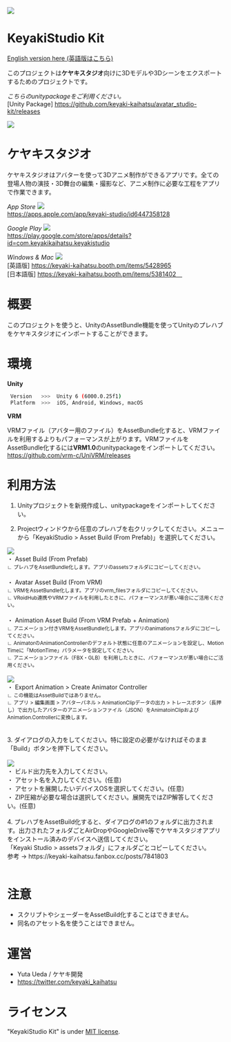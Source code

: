 <img src="https://avatar-studio.s3.ap-northeast-1.amazonaws.com/avatar_studio-kit/readme/title.png">
<br>

# KeyakiStudio Kit

[English version here (英語版はこちら)](locals/README_en.md)

このプロジェクトは**ケヤキスタジオ**向けに3Dモデルや3Dシーンをエクスポートするためのプロジェクトです。

*こちらのunitypackageをご利用ください。*
<br>
[Unity Package]
https://github.com/keyaki-kaihatsu/avatar_studio-kit/releases

<img src="https://skillicons.dev/icons?i=unity">

# ケヤキスタジオ

ケヤキスタジオはアバターを使って3Dアニメ制作ができるアプリです。全ての登場人物の演技・3D舞台の編集・撮影など、アニメ制作に必要な工程をアプリで作業できます。
<br>

*App Store*
<img src="https://skillicons.dev/icons?i=apple">
<br>
https://apps.apple.com/app/keyaki-studio/id6447358128

*Google Play*
<img src="https://skillicons.dev/icons?i=androidstudio">
<br>
https://play.google.com/store/apps/details?id=com.keyakikaihatsu.keyakistudio

*Windows & Mac*
<img src="https://skillicons.dev/icons?i=windows,apple">
<br>
[英語版]
https://keyaki-kaihatsu.booth.pm/items/5428965
<br>
[日本語版]
https://keyaki-kaihatsu.booth.pm/items/5381402　

# 概要

このプロジェクトを使うと、UnityのAssetBundle機能を使ってUnityのプレハブをケヤキスタジオにインポートすることができます。

# 環境

**Unity**
```bash
 Version   >>>  Unity 6 (6000.0.25f1)
 Platform  >>>  iOS, Android, Windows, macOS
```

**VRM**

VRMファイル（アバター用のファイル）をAssetBundle化すると、VRMファイルを利用するよりもパフォーマンスが上がります。VRMファイルをAssetBundle化するには**VRM1.0**のunitypackageをインポートしてください。
<br>
https://github.com/vrm-c/UniVRM/releases

# 利用方法

1. Unityプロジェクトを新規作成し、unitypackageをインポートしてください。

2. Projectウィンドウから任意のプレハブを右クリックしてください。メニューから「KeyakiStudio > Asset Build (From Prefab)」を選択してください。

<img src="https://avatar-studio.s3.ap-northeast-1.amazonaws.com/avatar_studio-kit/readme/feature-05.png">
<br>
・ Asset Build (From Prefab)
<br>
<small>
    ∟ プレハブをAssetBundle化します。アプリのassetsフォルダにコピーしてください。
</small>
<br>
<br>
・ Avatar Asset Build (From VRM)
<br>
<small>
    ∟ VRMをAssetBundle化します。アプリのvrm_filesフォルダにコピーしてください。
    <br>
    ∟ VRoidHub連携やVRMファイルを利用したときに、パフォーマンスが悪い場合にご活用ください。
</small>
<br>
<br>
・ Animation Asset Build (From VRM Prefab + Animation)
<br>
<small>
    ∟ アニメーション付きVRMをAssetBundle化します。アプリのanimationsフォルダにコピーしてください。
    <br>
    ∟ AnimatorのAnimationControllerのデフォルト状態に任意のアニメーションを設定し、Motion Timeに「MotionTime」パラメータを設定してください。
    <br>
    ∟ アニメーションファイル（FBX・GLB）を利用したときに、パフォーマンスが悪い場合にご活用ください。
</small>
<br>
<br>
<img src="https://avatar-studio.s3.ap-northeast-1.amazonaws.com/avatar_studio-kit/readme/feature-07.png">
<br>
・ Export Animation > Create Animator Controller
<br>
<small>
    ∟ この機能はAssetBuildではありません。
    <br>
    ∟ アプリ > 編集画面 > アバターパネル > AnimationClipデータの出力 > トレースボタン（長押し）で出力したアバターのアニメーションファイル（JSON）をAnimatoinClipおよびAnimation.Controllerに変換します。
</small>
<br>
<br>
<br>
3. ダイアログの入力をしてください。特に設定の必要がなければそのまま「Build」ボタンを押下してください。
<br>
<br>
<img src="https://avatar-studio.s3.ap-northeast-1.amazonaws.com/avatar_studio-kit/readme/feature-06.png">
<br>
・ ビルド出力先を入力してください。
<br>
・ アセット名を入力してください。(任意)
<br>
・ アセットを展開したいデバイスOSを選択してください。(任意)
<br>
・ ZIP圧縮が必要な場合は選択してください。展開先ではZIP解答してください。(任意)
<br>
<br>
4. プレハブをAssetBuild化すると、ダイアログの#1のフォルダに出力されます。出力されたフォルダごとAirDropやGoogleDrive等でケヤキスタジオアプリをインストール済みのデバイスへ送信してください。
<br>
「Keyaki Studio > assetsフォルダ」にフォルダごとコピーしてください。
<br>
参考 → https://keyaki-kaihatsu.fanbox.cc/posts/7841803
<br>
<br>

# 注意

* スクリプトやシェーダーをAssetBuild化することはできません。
* 同名のアセット名を使うことはできません。

# 運営

* Yuta Ueda / ケヤキ開発
* https://twitter.com/keyaki_kaihatsu

# ライセンス

"KeyakiStudio Kit" is under [MIT license](https://en.wikipedia.org/wiki/MIT_License).